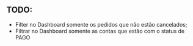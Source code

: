 ## TODO: 

- Filter no Dashboard somente os pedidos que não estão cancelados;
- Filtrar no Dashboard somente as contas que estão com o status de PAGO